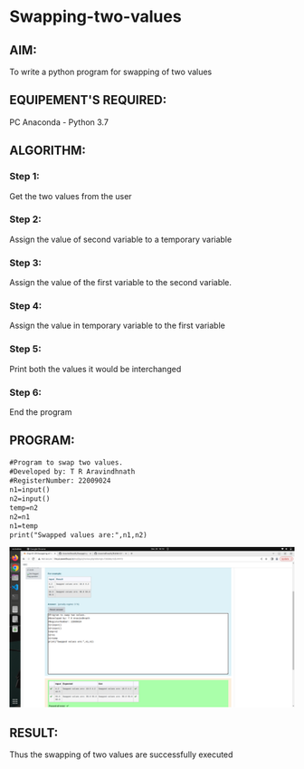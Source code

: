 # Swapping-two-values
## AIM:
To write a python program for swapping of two values
## EQUIPEMENT'S REQUIRED: 
PC
Anaconda - Python 3.7
## ALGORITHM: 
### Step 1:
Get the two values from the user
### Step 2: 
Assign the value of second variable to a temporary variable 
### Step 3: 
Assign the value of the first variable to the second variable.
### Step 4:  
Assign the value in temporary variable to the first variable
### Step 5: 
Print both the values it would be interchanged
### Step 6: 
End the program
## PROGRAM:
```
#Program to swap two values.
#Developed by: T R Aravindhnath
#RegisterNumber: 22009024
n1=input()
n2=input()
temp=n2
n2=n1
n1=temp
print("Swapped values are:",n1,n2)
```

![(Output)](programming.png)

## RESULT:
Thus the swapping of two values are successfully executed



